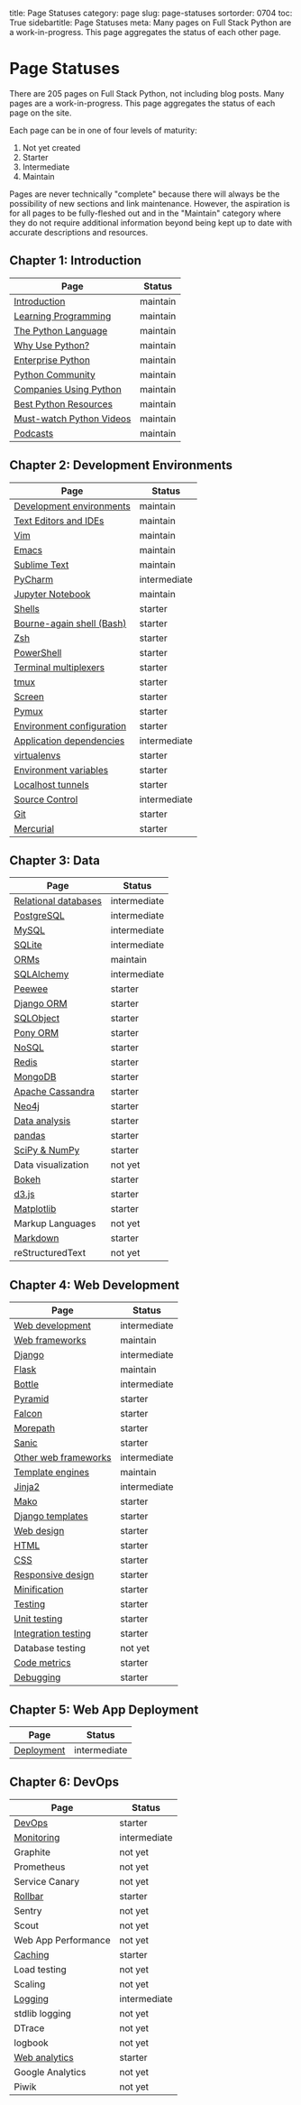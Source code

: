 title: Page Statuses
category: page
slug: page-statuses
sortorder: 0704
toc: True
sidebartitle: Page Statuses
meta: Many pages on Full Stack Python are a work-in-progress. This page aggregates the status of each other page.


# Page Statuses
There are 205 pages on Full Stack Python, not including blog posts. Many 
pages are a work-in-progress. This page aggregates the status of each page 
on the site.

Each page can be in one of four levels of maturity:

1. Not yet created
2. Starter
3. Intermediate
4. Maintain

Pages are never technically "complete" because there will always be
the possibility of new sections and link maintenance. However, the
aspiration is for all pages to be fully-fleshed out and in the "Maintain"
category where they do not require additional information beyond being
kept up to date with accurate descriptions and resources.


## Chapter 1: Introduction
|Page                                                     | Status       |
|---------------------------------------------------------|--------------|
|[Introduction](/introduction.html)                       | maintain     |
|[Learning Programming](/learning-programming.html)       | maintain     |
|[The Python Language](/python-programming-language.html) | maintain     |
|[Why Use Python?](/why-use-python.html)                  | maintain     |
|[Enterprise Python](/enterprise-python.html)             | maintain     |
|[Python Community](/python-community.html)               | maintain     |
|[Companies Using Python](/companies-using-python.html)   | maintain     |
|[Best Python Resources](/best-python-resources.html)     | maintain     |
|[Must-watch Python Videos](/best-python-videos.html)     | maintain     |
|[Podcasts](/best-python-podcasts.html)                   | maintain     |


## Chapter 2: Development Environments
|Page                                                          | Status       |
|--------------------------------------------------------------|--------------|
|[Development environments](/development-environments.html)    | maintain     |
|[Text Editors and IDEs](/text-editors-ides.html)              | maintain     |
|[Vim](/vim.html)                                              | maintain     |
|[Emacs](/emacs.html)                                          | maintain     |
|[Sublime Text](/sublime-text.html)                            | maintain     |
|[PyCharm](/pycharm.html)                                      | intermediate |
|[Jupyter Notebook](/jupyter-notebook.html)                    | maintain     |
|[Shells](/shells.html)                                        | starter      | 
|[Bourne-again shell (Bash)](/bourne-again-shell-bash.html)    | starter      | 
|[Zsh](/zsh-shell.html)                                        | starter      | 
|[PowerShell](/powershell.html)                                | starter      | 
|[Terminal multiplexers](/terminal-multiplexers.html)          | starter      |
|[tmux](/tmux.html)                                            | starter      |
|[Screen](/screen.html)                                        | starter      |
|[Pymux](/pymux.html)                                          | starter      |
|[Environment configuration](/environment-configuration.html)  | starter      |
|[Application dependencies](/application-dependencies.html)    | intermediate |
|[virtualenvs](/virtual-environments-virtualenvs-venvs.html)   | starter      |
|[Environment variables](/environment-variables.html)          | starter      |
|[Localhost tunnels](/localhost-tunnels.html)                  | starter      |
|[Source Control](/source-control.html)                        | intermediate |
|[Git](/git.html)                                              | starter      |
|[Mercurial](/mercurial.html)                                  | starter      |


## Chapter 3: Data
|Page                                                       | Status       |
|-----------------------------------------------------------|--------------|
|[Relational databases](/databases.html)                    | intermediate |
|[PostgreSQL](/postgresql.html)                             | intermediate |
|[MySQL](/mysql.html)                                       | intermediate |
|[SQLite](/sqlite.html)                                     | intermediate |
|[ORMs](/object-relational-mappers-orms.html)               | maintain     |
|[SQLAlchemy](/sqlalchemy.html)                             | intermediate |
|[Peewee](/peewee.html)                                     | starter      |
|[Django ORM](/django-orm.html)                             | starter      |
|[SQLObject](/sqlobject.html)                               | starter      |
|[Pony ORM](/pony-orm.html)                                 | starter      |
|[NoSQL](/no-sql-datastore.html)                            | starter      |
|[Redis](/redis.html)                                       | starter      |
|[MongoDB](/mongodb.html)                                   | starter      |
|[Apache Cassandra](/apache-cassandra.html)                 | starter      |
|[Neo4j](/neo4j.html)                                       | starter      |
|[Data analysis](/data-analysis.html)                       | starter      |
|[pandas](/pandas.html)                                     | starter      |
|[SciPy & NumPy](/scipy-numpy.html)                         | starter      |
|Data visualization                                         | not yet      |
|[Bokeh](/bokeh.html)                                       | starter      |
|[d3.js](d3-js.html)                                        | starter      |
|[Matplotlib](matplotlib.html)                              | starter      |
|Markup Languages                                           | not yet      |
|[Markdown](/markdown.html)                                 | starter      |
|reStructuredText                                           | not yet      |


## Chapter 4: Web Development
|Page                                                       | Status       |
|-----------------------------------------------------------|--------------|
|[Web development](/web-development.html)                   | intermediate |
|[Web frameworks](/web-frameworks.html)                     | maintain     |
|[Django](/django.html)                                     | intermediate |
|[Flask](/flask.html)                                       | maintain     |
|[Bottle](/bottle.html)                                     | intermediate |
|[Pyramid](/pyramid.html)                                   | starter      |
|[Falcon](/falcon.html)                                     | starter      |
|[Morepath](/morepath.html)                                 | starter      |
|[Sanic](/sanic.html)                                       | starter      |
|[Other web frameworks](/other-web-frameworks.html)         | intermediate |
|[Template engines](/template-engines.html)                 | maintain     |
|[Jinja2](/jinja2.html)                                     | intermediate |
|[Mako](/mako.html)                                         | starter      |
|[Django templates](/django-templates.html)                 | starter      |
|[Web design](/web-design.html)                             | starter      |
|[HTML](/hypertext-markup-language-html.html)               | starter      |
|[CSS](/cascading-style-sheets.html)                        | starter      |
|[Responsive design](/responsive-design.html)               | starter      |
|[Minification](/minification.html)                         | starter      |
|[Testing](/testing.html)                                   | starter      |
|[Unit testing](/unit-testing.html)                         | starter      |
|[Integration testing](/integration-testing.html)           | starter      |
|Database testing                                           | not yet      |
|[Code metrics](/code-metrics.html)                         | starter      |
|[Debugging](/debugging.html)                               | starter      |


## Chapter 5: Web App Deployment
|Page                                                        | Status       |
|------------------------------------------------------------|--------------|
|[Deployment](/deployment.html)                              | intermediate |


## Chapter 6: DevOps
|Page                                                        | Status       |
|------------------------------------------------------------|--------------|
|[DevOps](/devops.html)                                      | starter      |
|[Monitoring](/monitoring.html)                              | intermediate |
|Graphite                                                    | not yet      |
|Prometheus                                                  | not yet      |
|Service Canary                                              | not yet      |
|[Rollbar](/rollbar.html)                                    | starter      |
|Sentry                                                      | not yet      |
|Scout                                                       | not yet      |
|Web App Performance                                         | not yet      |
|[Caching](/caching.html)                                    | starter      |
|Load testing                                                | not yet      |
|Scaling                                                     | not yet      |
|[Logging](/logging.html)                                    | intermediate |
|stdlib logging                                              | not yet      |
|DTrace                                                      | not yet      |
|logbook                                                     | not yet      |
|[Web analytics](/web-analytics.html)                        | starter      |
|Google Analytics                                            | not yet      |
|Piwik                                                       | not yet      |

